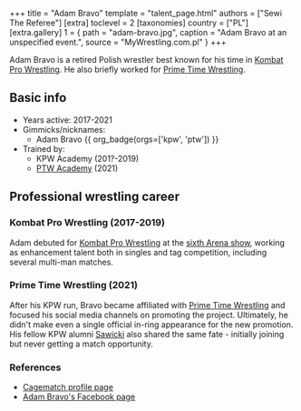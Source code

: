 +++
title = "Adam Bravo"
template = "talent_page.html"
authors = ["Sewi The Referee"]
[extra]
toclevel = 2
[taxonomies]
country = ["PL"]
[extra.gallery]
1 = { path = "adam-bravo.jpg", caption = "Adam Bravo at an unspecified event.", source = "MyWrestling.com.pl" }
+++

Adam Bravo is a retired Polish wrestler best known for his time in [Kombat Pro Wrestling](@/o/kpw.md). He also briefly worked for [Prime Time Wrestling](@/o/ptw.md).

## Basic info

* Years active: 2017-2021
* Gimmicks/nicknames:
  - Adam Bravo {{ org_badge(orgs=['kpw', 'ptw']) }}
* Trained by:
  - KPW Academy (201?-2019)
  - [PTW Academy](@/o/ptw-academy.md) (2021)

## Professional wrestling career

### Kombat Pro Wrestling (2017-2019)

Adam debuted for [Kombat Pro Wrestling](@/o/kpw.md) at the [sixth Arena show](@/e/kpw/2017-04-08-kpw-arena-6.md), working as enhancement talent
both in singles and tag competition, including several multi-man matches.

### Prime Time Wrestling (2021)

After his KPW run, Bravo became affiliated with [Prime Time Wrestling](@/o/ptw.md) and focused his social media channels on promoting the project.
Ultimately, he didn't make even a single official in-ring appearance for the new promotion.
His fellow KPW alumni [Sawicki](@/w/sawicki.md) also shared the same fate - initially joining but never getting a match opportunity.

### References

* [Cagematch profile page](https://www.cagematch.net/?id=2&nr=19681&name=Adam+Bravo)
* [Adam Bravo's Facebook page](https://www.facebook.com/BravoAdamPL)
